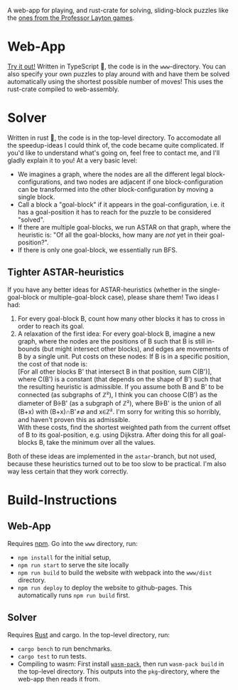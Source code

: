 A web-app for playing, and rust-crate for solving, sliding-block puzzles like the [ones from the Professor Layton games](https://layton.fandom.com/wiki/Category:Sliding).

# Web-App
[Try it out!](https://lumi-a.github.io/sliding-blocks) Written in TypeScript 🚬, the code is in the `www`-directory. You can also specify your own puzzles to play around with and have them be solved automatically using the shortest possible number of moves! This uses the rust-crate compiled to web-assembly.

<!-- TODO: Add example images -->
<!-- TODO: "Document" puzzle-syntax -->

# Solver
Written in rust 🦀, the code is in the top-level directory. To accomodate all the speedup-ideas I could think of, the code became quite complicated. If you'd like to understand what's going on, feel free to contact me, and I'll gladly explain it to you! At a very basic level:
- We imagines a graph, where the nodes are all the different legal block-configurations, and two nodes are adjacent if one block-configuration can be transformed into the other block-configuration by moving a single block.
- Call a block a "goal-block" if it appears in the goal-configuration, i.e. it has a goal-position it has to reach for the puzzle to be considered "solved".
- If there are multiple goal-blocks, we run ASTAR on that graph, where the heuristic is: "Of all the goal-blocks, how many are *not* yet in their goal-position?".
- If there is only one goal-block, we essentially run BFS.

## Tighter ASTAR-heuristics
If you have any better ideas for ASTAR-heuristics (whether in the single-goal-block or multiple-goal-block case), please share them! Two ideas I had:
1. For every goal-block B, count how many other blocks it has to cross in order to reach its goal.
2. A relaxation of the first idea: For every goal-block B, imagine a new graph, where the nodes are the positions of B such that B is still in-bounds (but might intersect other blocks), and edges are movements of B by a single unit. Put costs on these nodes: If B is in a specific position, the cost of that node is:\
  \[For all other blocks B' that intersect B in that position, sum C(B')\],\
  where C(B') is a constant (that depends on the shape of B') such that the resulting heuristic is admissible. If you assume both B and B' to be connected (as subgraphs of ℤ²), I think you can choose C(B') as the diameter of B⨭B' (as a subgraph of ℤ²), where B⨭B' is the union of all (B+x) with (B+x)∩B'≠∅ and x∈ℤ². I'm sorry for writing this so horribly, and haven't proven this as admissible.\
  With these costs, find the shortest weighted path from the current offset of B to its goal-position, e.g. using Dijkstra. After doing this for all goal-blocks B, take the minimum over all the values.

Both of these ideas are implemented in the `astar`-branch, but not used, because these heuristics turned out to be too slow to be practical. I'm also way less certain that they work correctly.

# Build-Instructions
## Web-App
Requires [npm](https://www.npmjs.com/). Go into the `www` directory, run:
- `npm install` for the initial setup,
- `npm run start` to serve the site locally
- `npm run build` to build the website with webpack into the `www/dist` directory.
- `npm run deploy` to deploy the website to github-pages. This automatically runs `npm run build` first.

## Solver
Requires [Rust](https://www.rust-lang.org/) and cargo. In the top-level directory, run:
- `cargo bench` to run benchmarks.
- `cargo test` to run tests.
- Compiling to wasm: First install [`wasm-pack`](https://rustwasm.github.io/wasm-pack/installer/), then run `wasm-pack build` in the top-level directory. This outputs into the `pkg`-directory, where the web-app then reads it from.